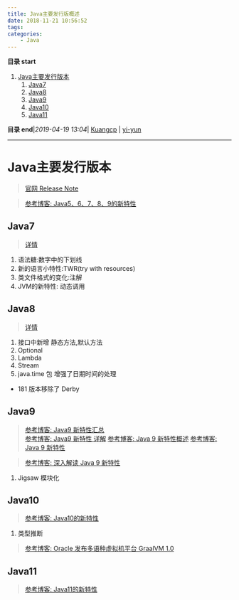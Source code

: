 ```yaml
---
title: Java主要发行版概述
date: 2018-11-21 10:56:52
tags: 
categories: 
    - Java
---
```


**目录 start**
 
1. [Java主要发行版本](#java主要发行版本)
    1. [Java7](#java7)
    1. [Java8](#java8)
    1. [Java9](#java9)
    1. [Java10](#java10)
    1. [Java11](#java11)

**目录 end**|_2019-04-19 13:04_| [Kuangcp](https://github.com/Kuangcp/Note) | [yi-yun](https://github.com/yi-yun/Memo)
****************************************
# Java主要发行版本
> [官网 Release Note](http://www.oracle.com/technetwork/java/javase/jdk-relnotes-index-2162236.html)

> [参考博客: Java5、6、7、8、9的新特性](https://blog.csdn.net/shengzhu1/article/details/75702797)

## Java7
> [详情](/Java/AdvancedLearning/Java7.md)

1. 语法糖:数字中的下划线
1. 新的语言小特性:TWR(try with resources)
1. 类文件格式的变化:注解
1. JVM的新特性: 动态调用

## Java8
> [详情](/Java/AdvancedLearning/Java8.md)

1. 接口中新增 静态方法,默认方法
1. Optional
1. Lambda
1. Stream
1. java.time 包 增强了日期时间的处理

- 181 版本移除了 Derby 

## Java9
> [参考博客: Java9 新特性汇总](http://www.infoq.com/cn/news/2014/09/java9)  
> [参考博客: Java9 新特性 详解](https://my.oschina.net/u/3209213/blog/1622984)
> [参考博客: Java 9 新特性概述](https://www.ibm.com/developerworks/cn/java/the-new-features-of-Java-9/index.html)
> [参考博客: Java 9 新特性 ](http://www.runoob.com/java/java9-new-features.html)

> [参考博客: 深入解读 Java 9 新特性 ](https://mp.weixin.qq.com/s?__biz=MzAwMDU1MTE1OQ==&mid=2653549131&idx=1&sn=77997b94cc91fb7cbead6b7888f26474&chksm=813a63d3b64deac5506a5c0080718eb759720ec17538223af71b865f260428cc7c644d2d97de&scene=21#wechat_redirect)

1. Jigsaw 模块化

## Java10 
> [参考博客: Java10的新特性](https://segmentfault.com/a/1190000014076481)

1. 类型推断

> [参考博客: Oracle 发布多语种虚拟机平台 GraalVM 1.0](https://www.infoq.cn/article/2018%2F05%2Foracle-graalvm-v1)

## Java11
> [参考博客: Java11的新特性](https://segmentfault.com/a/1190000016527932#articleHeader5)
